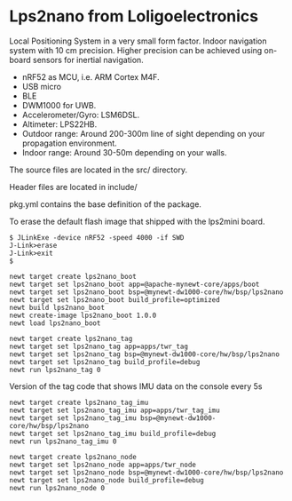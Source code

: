 # Lps2nano from Loligoelectronics

Local Positioning System in a very small form factor. Indoor navigation system with 10 cm precision. Higher precision can be achieved using on-board sensors for inertial navigation. 

- nRF52 as MCU, i.e. ARM Cortex M4F.
- USB micro
- BLE
- DWM1000 for UWB.
- Accelerometer/Gyro: LSM6DSL.
- Altimeter: LPS22HB.
- Outdoor range: Around 200-300m line of sight depending on your propagation environment.
- Indoor range: Around 30-50m depending on your walls.


The source files are located in the src/ directory.

Header files are located in include/ 

pkg.yml contains the base definition of the package.

To erase the default flash image that shipped with the lps2mini board.
```
$ JLinkExe -device nRF52 -speed 4000 -if SWD
J-Link>erase
J-Link>exit
$ 
```

```
newt target create lps2nano_boot
newt target set lps2nano_boot app=@apache-mynewt-core/apps/boot
newt target set lps2nano_boot bsp=@mynewt-dw1000-core/hw/bsp/lps2nano
newt target set lps2nano_boot build_profile=optimized 
newt build lps2nano_boot
newt create-image lps2nano_boot 1.0.0
newt load lps2nano_boot
```


```
newt target create lps2nano_tag
newt target set lps2nano_tag app=apps/twr_tag
newt target set lps2nano_tag bsp=@mynewt-dw1000-core/hw/bsp/lps2nano
newt target set lps2nano_tag build_profile=debug
newt run lps2nano_tag 0
```

Version of the tag code that shows IMU data on the console every 5s

```
newt target create lps2nano_tag_imu
newt target set lps2nano_tag_imu app=apps/twr_tag_imu
newt target set lps2nano_tag_imu bsp=@mynewt-dw1000-core/hw/bsp/lps2nano
newt target set lps2nano_tag_imu build_profile=debug
newt run lps2nano_tag_imu 0
```


```
newt target create lps2nano_node
newt target set lps2nano_node app=apps/twr_node
newt target set lps2nano_node bsp=@mynewt-dw1000-core/hw/bsp/lps2nano
newt target set lps2nano_node build_profile=debug
newt run lps2nano_node 0
```
